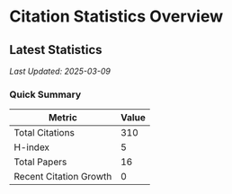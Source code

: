 # Citation Statistics Overview

## Latest Statistics
*Last Updated: 2025-03-09*

### Quick Summary
| Metric | Value |
| ------ | ----- |
| Total Citations | 310 |
| H-index | 5 |
| Total Papers | 16 |
| Recent Citation Growth | 0 |